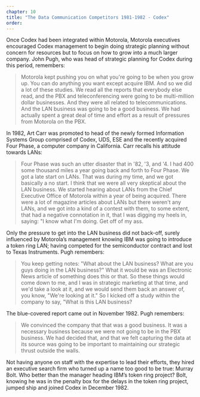 ```yaml
---
chapter: 10
title: "The Data Communication Competitors 1981-1982 - Codex"
order: 
---
```


Once Codex had been integrated within Motorola, Motorola executives encouraged Codex management to begin doing strategic planning without concern for resources but to focus on how to grow into a much larger company. John Pugh, who was head of strategic planning for Codex during this period, remembers:

>Motorola kept pushing you on what you're going to be when you grow up. You can do anything you want except acquire IBM. And so we did a lot of these studies. We read all the reports that everybody else read, and the PBX and teleconferencing were going to be multi-million dollar businesses. And they were all related to telecommunications. And the LAN business was going to be a good business. We had actually spent a great deal of time and effort as a result of pressures from Motorola on the PBX.

In 1982, Art Carr was promoted to head of the newly formed Information Systems Group comprised of Codex, UDS, ESE and the recently acquired Four Phase, a computer company in California. Carr recalls his attitude towards LANs:

>Four Phase was such an utter disaster that in '82, '3, and '4. I had 400 some thousand miles a year going back and forth to Four Phase. We got a late start on LANs. That was during my time, and we got basically a no start. I think that we were all very skeptical about the LAN business. We started hearing about LANs from the Chief Executive Office of Motorola within a year of being acquired. There were a lot of magazine articles about LANs but there weren't any LANs, and we got into a kind of a contest with them, to some extent, that had a negative connotation in it, that I was digging my heels in, saying:  "I know what I'm doing.  Get off of my ass.

Only the pressure to get into the LAN business did not back-off, surely influenced by Motorola’s management knowing IBM was going to introduce a token ring LAN; having competed for the semiconductor contract and lost to Texas Instruments. Pugh remembers:

>You keep getting notes: "What about the LAN business? What are you guys doing in the LAN business?" What it would be was an Electronic News article of something does this or that. So these things would come down to me, and I was in strategic marketing at that time, and we'd take a look at it, and we would send them back an answer of, you know, "We're looking at it." So I kicked off a study within the company to say, "What is this LAN business?

The blue-covered report came out in November 1982. Pugh remembers:

>We convinced the company that that was a good business. It was a necessary business because we were not going to be in the PBX business. We had decided that, and that we felt capturing the data at its source was going to be important to maintaining our strategic thrust outside the walls.

Not having anyone on staff with the expertise to lead their efforts, they hired an executive search firm who turned up a name too good to be true: Murray Bolt. Who better than the manager heading IBM’s token ring project? Bolt, knowing he was in the penalty box for the delays in the token ring project, jumped ship and joined Codex in December 1982.
